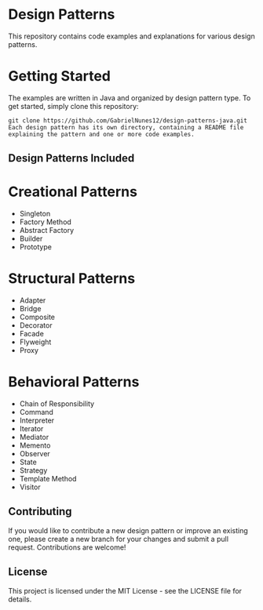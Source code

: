 # Design Patterns
This repository contains code examples and explanations for various design patterns.

# Getting Started
The examples are written in Java and organized by design pattern type. To get started, simply clone this repository:

```
git clone https://github.com/GabrielNunes12/design-patterns-java.git
Each design pattern has its own directory, containing a README file explaining the pattern and one or more code examples.
```

## Design Patterns Included
# Creational Patterns
* Singleton
* Factory Method
* Abstract Factory
* Builder
* Prototype
# Structural Patterns
* Adapter
* Bridge
* Composite
* Decorator
* Facade
* Flyweight
* Proxy
# Behavioral Patterns
* Chain of Responsibility
* Command
* Interpreter
* Iterator
* Mediator
* Memento
* Observer
* State
* Strategy
* Template Method
* Visitor

## Contributing
If you would like to contribute a new design pattern or improve an existing one, please create a new branch for your changes and submit a pull request. Contributions are welcome!

## License
This project is licensed under the MIT License - see the LICENSE file for details.
